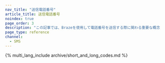 ```yaml
---
nav_title: "送信電話番号"
article_title: 送信電話番号
noindex: true
page_order: 3
description: "この記事では、Brazeを使用して電話番号を送信する際に関わる重要な概念について説明します。"
page_type: reference
channel:
  - SMS
---
```


{% multi_lang_include archive/short_and_long_codes.md %}